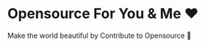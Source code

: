 # Opensource For You & Me :heart:
Make the world beautiful by Contribute to Opensource :yellow_heart:
